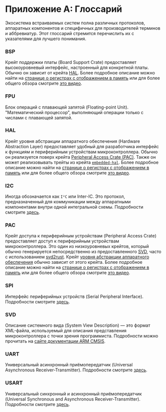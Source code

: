 # Приложение A: Глоссарий

Экосистема встраиваемых систем полна различных протоколов, аппаратных компонентов и специфичных для производителей терминов и аббревиатур. Этот глоссарий стремится перечислить их с указателями для лучшего понимания.

### BSP

Крейт поддержки платы (Board Support Crate) предоставляет высокоуровневый интерфейс, настроенный для конкретной платы. Обычно он зависит от крейта [HAL](#hal).
Более подробное описание можно найти на [странице о регистрах с отображением в память](../start/registers.md)
или для более общего обзора смотрите [это видео](https://youtu.be/vLYit_HHPaY).

### FPU

Блок операций с плавающей запятой (Floating-point Unit). "Математический процессор", выполняющий операции только с числами с плавающей запятой.

### HAL

Крейт уровня абстракции аппаратного обеспечения (Hardware Abstraction Layer) предоставляет удобный для разработчика интерфейс к функциям и периферийным устройствам микроконтроллера. Обычно он реализуется поверх крейта [Peripheral Access Crate (PAC)](#pac).
Также он может реализовывать трейты из крейта [`embedded-hal`](https://crates.io/crates/embedded-hal).
Более подробное описание можно найти на [странице о регистрах с отображением в память](../start/registers.md)
или для более общего обзора смотрите [это видео](https://youtu.be/vLYit_HHPaY).

### I2C

Иногда обозначается как `I²C` или Inter-IC. Это протокол, предназначенный для коммуникации между аппаратными компонентами внутри одной интегральной схемы. Подробности смотрите [здесь][i2c].

[i2c]: https://en.wikipedia.org/wiki/I2c

### PAC

Крейт доступа к периферийным устройствам (Peripheral Access Crate) предоставляет доступ к периферийным устройствам микроконтроллера. Это один из низкоуровневых крейтов, который обычно генерируется непосредственно из предоставленного [SVD](#svd), часто с использованием [svd2rust](https://github.com/rust-embedded/svd2rust/). Крейт [уровня абстракции аппаратного обеспечения](#hal) обычно зависит от этого крейта.
Более подробное описание можно найти на [странице о регистрах с отображением в память](../start/registers.md)
или для более общего обзора смотрите [это видео](https://youtu.be/vLYit_HHPaY).

### SPI

Интерфейс периферийных устройств (Serial Peripheral Interface). Подробности смотрите [здесь][spi].

[spi]: https://en.wikipedia.org/wiki/Serial_peripheral_interface

### SVD

Описание системного вида (System View Description) — это формат XML-файла, используемый для описания представления микроконтроллера с точки зрения программиста. Подробности можно прочитать на
[сайте документации ARM CMSIS](https://www.keil.com/pack/doc/CMSIS/SVD/html/index.html).

### UART

Универсальный асинхронный приёмопередатчик (Universal Asynchronous Receiver-Transmitter). Подробности смотрите [здесь][uart].

[uart]: https://en.wikipedia.org/wiki/Universal_asynchronous_receiver-transmitter

### USART

Универсальный синхронный и асинхронный приёмопередатчик (Universal Synchronous and Asynchronous Receiver-Transmitter). Подробности смотрите [здесь][usart].

[usart]: https://en.wikipedia.org/wiki/Universal_synchronous_and_asynchronous_receiver-transmitter
